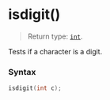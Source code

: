 # isdigit()

> Return type: [`int`](/data-types/int/).

Tests if a character is a digit.

### Syntax

```c
isdigit(int c);
```